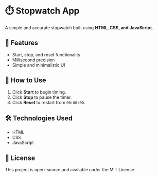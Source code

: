 # ⏱️ Stopwatch App

A simple and accurate stopwatch built using **HTML, CSS, and JavaScript**.

## 🎯 Features
- Start, stop, and reset functionality  
- Millisecond precision  
- Simple and minimalistic UI  

## 🚀 How to Use
1. Click **Start** to begin timing.  
2. Click **Stop** to pause the timer.  
3. Click **Reset** to restart from `00:00:00`.  

## 🛠️ Technologies Used
- HTML  
- CSS  
- JavaScript  

## 📝 License
This project is open-source and available under the MIT License.
